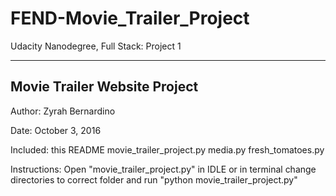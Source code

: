 # FEND-Movie_Trailer_Project
Udacity Nanodegree, Full Stack: Project 1

-----------------------------
Movie Trailer Website Project
-----------------------------

Author:
Zyrah Bernardino

Date:
October 3, 2016

Included:
this README
movie_trailer_project.py
media.py
fresh_tomatoes.py

Instructions:
Open "movie_trailer_project.py" in IDLE or
in terminal change directories to correct folder and run 
"python movie_trailer_project.py"
